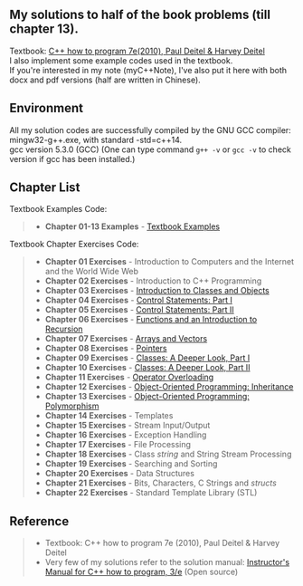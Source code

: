 ## My solutions to half of the book problems (till chapter 13).
Textbook: [C++ how to program 7e(2010), Paul Deitel & Harvey Deitel](http://www.deitel.com/Books/C/CHowtoProgram7e/tabid/3472/Default.aspx) <br />
I also implement some example codes used in the textbook. <br />
If you're interested in my note (myC++Note), I've also put it here with both docx and pdf versions (half are written in Chinese).

## Environment
All my solution codes are successfully compiled by the GNU GCC compiler: <br />
mingw32-g++.exe, with standard -std=c++14. <br />
gcc version 5.3.0 (GCC) (One can type command `g++ -v` or `gcc -v` to check version if gcc has been installed.)


## Chapter List
Textbook Examples Code:
> - **Chapter 01-13 Examples** - [Textbook Examples](https://github.com/wkCircle/Deitel_Cplusplus_Practice/tree/master/Textbook%20Examples)

Textbook Chapter Exercises Code:
> - **Chapter 01 Exercises** - Introduction to Computers and the Internet and the World Wide Web
> - **Chapter 02 Exercises** - Introduction to C++ Programming
> - **Chapter 03 Exercises** - [Introduction to Classes and Objects](https://github.com/wkCircle/Deitel_Cplusplus_Practice/tree/master/Chapter%203%20%26%204%20Exercises)
> - **Chapter 04 Exercises** - [Control Statements: Part I](https://github.com/wkCircle/Deitel_Cplusplus_Practice/tree/master/Chapter%203%20%26%204%20Exercises)
> - **Chapter 05 Exercises** - [Control Statements: Part II](https://github.com/wkCircle/Deitel_Cplusplus_Practice/tree/master/Chapter%205%20Exercises)
> - **Chapter 06 Exercises** - [Functions and an Introduction to Recursion](https://github.com/wkCircle/Deitel_Cplusplus_Practice/tree/master/Chapter%206%20Exercises)
> - **Chapter 07 Exercises** - [Arrays and Vectors](https://github.com/wkCircle/Deitel_Cplusplus_Practice/tree/master/Chapter%207%20Exercises)
> - **Chapter 08 Exercises** - [Pointers](https://github.com/wkCircle/Deitel_Cplusplus_Practice/tree/master/Chapter%208%20Exercises)
> - **Chapter 09 Exercises** - [Classes: A Deeper Look, Part I](https://github.com/wkCircle/Deitel_Cplusplus_Practice/tree/master/Chapter%209%20Exercises)
> - **Chapter 10 Exercises** - [Classes: A Deeper Look, Part II](https://github.com/wkCircle/Deitel_Cplusplus_Practice/tree/master/Chapter%2010%20Exercises)
> - **Chapter 11 Exercises** - [Operator Overloading](https://github.com/wkCircle/Deitel_Cplusplus_Practice/tree/master/Chapter%2011%20Exercises)
> - **Chapter 12 Exercises** - [Object-Oriented Programming: Inheritance](https://github.com/wkCircle/Deitel_Cplusplus_Practice/tree/master/Chapter12%20Exercises)
> - **Chapter 13 Exercises** - [Object-Oriented Programming: Polymorphism](https://github.com/wkCircle/Deitel_Cplusplus_Practice/tree/master/Chapter13%20Exercises)
> - **Chapter 14 Exercises** - Templates
> - **Chapter 15 Exercises** - Stream Input/Output
> - **Chapter 16 Exercises** - Exception Handling
> - **Chapter 17 Exercises** - File Processing
> - **Chapter 18 Exercises** - Class *string* and String Stream Processing
> - **Chapter 19 Exercises** - Searching and Sorting
> - **Chapter 20 Exercises** - Data Structures
> - **Chapter 21 Exercises** - Bits, Characters, C Strings and *structs*
> - **Chapter 22 Exercises** - Standard Template Library (STL)

## Reference
> - Textbook: C++ how to program 7e (2010), Paul Deitel & Harvey Deitel
> - Very few of my solutions refer to the solution manual: [Instructor's Manual for C++ how to program, 3/e](http://index-of.es/C++/solution%20Manual%20for%20C++%20How%20to%20Program.pdf) (Open source)
